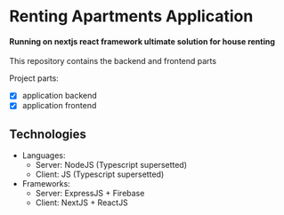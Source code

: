 # Renting Apartments Application
#### Running on nextjs react framework ultimate solution for house renting

This repository contains the backend and frontend parts

Project parts:
- [X] application backend 
- [X] application frontend 

## Technologies 

- Languages:
    - Server: NodeJS (Typescript supersetted) 
    - Client: JS (Typescript supersetted)
- Frameworks:
    - Server: ExpressJS + Firebase
    - Client: NextJS + ReactJS
    
